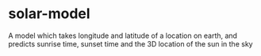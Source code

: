 # solar-model
A model which takes longitude and latitude of a location on earth, and predicts sunrise time, sunset time and the 3D location of the sun in the sky 
